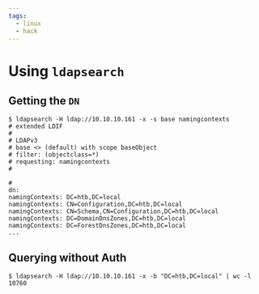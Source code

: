```yaml
---
tags:
  - linux
  - hack
---
```

# Using `ldapsearch`

## Getting the `DN`

```console
$ ldapsearch -H ldap://10.10.10.161 -x -s base namingcontexts
# extended LDIF
#
# LDAPv3
# base <> (default) with scope baseObject
# filter: (objectclass=*)
# requesting: namingcontexts
#

#
dn:
namingContexts: DC=htb,DC=local
namingContexts: CN=Configuration,DC=htb,DC=local
namingContexts: CN=Schema,CN=Configuration,DC=htb,DC=local
namingContexts: DC=DomainDnsZones,DC=htb,DC=local
namingContexts: DC=ForestDnsZones,DC=htb,DC=local
...
```

## Querying without Auth

```console
$ ldapsearch -H ldap://10.10.10.161 -x -b "DC=htb,DC=local" | wc -l
10760
```
